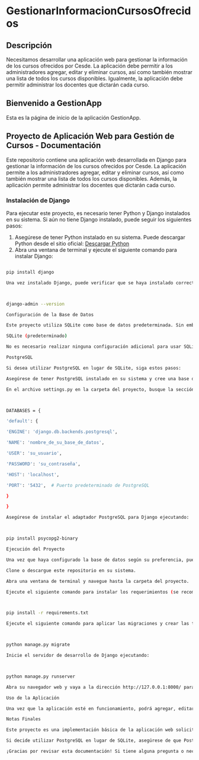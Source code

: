 # GestionarInformacionCursosOfrecidos

## Descripción

Necesitamos desarrollar una aplicación web para gestionar la información de los cursos ofrecidos por Cesde. La aplicación debe permitir a los administradores agregar, editar y eliminar cursos, así como también mostrar una lista de todos los cursos disponibles. Igualmente, la aplicación debe permitir administrar los docentes que dictarán cada curso.

## Bienvenido a GestionApp

Esta es la página de inicio de la aplicación GestionApp.

## Proyecto de Aplicación Web para Gestión de Cursos - Documentación

Este repositorio contiene una aplicación web desarrollada en Django para gestionar la información de los cursos ofrecidos por Cesde. La aplicación permite a los administradores agregar, editar y eliminar cursos, así como también mostrar una lista de todos los cursos disponibles. Además, la aplicación permite administrar los docentes que dictarán cada curso.

### Instalación de Django

Para ejecutar este proyecto, es necesario tener Python y Django instalados en su sistema. Si aún no tiene Django instalado, puede seguir los siguientes pasos:

1. Asegúrese de tener Python instalado en su sistema. Puede descargar Python desde el sitio oficial: [Descargar Python](https://www.python.org/downloads/)
1. Abra una ventana de terminal y ejecute el siguiente comando para instalar Django:

```bash

pip install django

Una vez instalado Django, puede verificar que se haya instalado correctamente ejecutando:



django-admin --version

Configuración de la Base de Datos

Este proyecto utiliza SQLite como base de datos predeterminada. Sin embargo, también es posible utilizar PostgreSQL si así se prefiere. A continuación, se proporcionan instrucciones para ambas opciones:

SQLite (predeterminado)

No es necesario realizar ninguna configuración adicional para usar SQLite, ya que es la base de datos predeterminada de Django. La configuración se encuentra en el archivo settings.py en la carpeta del proyecto.

PostgreSQL

Si desea utilizar PostgreSQL en lugar de SQLite, siga estos pasos:

Asegúrese de tener PostgreSQL instalado en su sistema y cree una base de datos para el proyecto.

En el archivo settings.py en la carpeta del proyecto, busque la sección DATABASES y configure los parámetros de conexión de la siguiente manera:



DATABASES = {

'default': {

'ENGINE': 'django.db.backends.postgresql',

'NAME': 'nombre_de_su_base_de_datos',

'USER': 'su_usuario',

'PASSWORD': 'su_contraseña',

'HOST': 'localhost',

'PORT': '5432',  # Puerto predeterminado de PostgreSQL

}

}

Asegúrese de instalar el adaptador PostgreSQL para Django ejecutando:



pip install psycopg2-binary

Ejecución del Proyecto

Una vez que haya configurado la base de datos según su preferencia, puede seguir estos pasos para ejecutar el proyecto:

Clone o descargue este repositorio en su sistema.

Abra una ventana de terminal y navegue hasta la carpeta del proyecto.

Ejecute el siguiente comando para instalar los requerimientos (se recomienda crear un entorno virtual):



pip install -r requirements.txt

Ejecute el siguiente comando para aplicar las migraciones y crear las tablas en la base de datos:



python manage.py migrate

Inicie el servidor de desarrollo de Django ejecutando:



python manage.py runserver

Abra su navegador web y vaya a la dirección http://127.0.0.1:8000/ para acceder a la aplicación.

Uso de la Aplicación

Una vez que la aplicación esté en funcionamiento, podrá agregar, editar y eliminar cursos, así como administrar los docentes que dictarán cada curso. La interfaz es intuitiva y seguirá las instrucciones en pantalla.

Notas Finales

Este proyecto es una implementación básica de la aplicación web solicitada. Puede ser extendido y mejorado para cumplir con requisitos adicionales y características avanzadas.

Si decide utilizar PostgreSQL en lugar de SQLite, asegúrese de que PostgreSQL esté correctamente configurado en su sistema.

¡Gracias por revisar esta documentación! Si tiene alguna pregunta o necesita ayuda adicional, no dude en ponerse en contacto.

